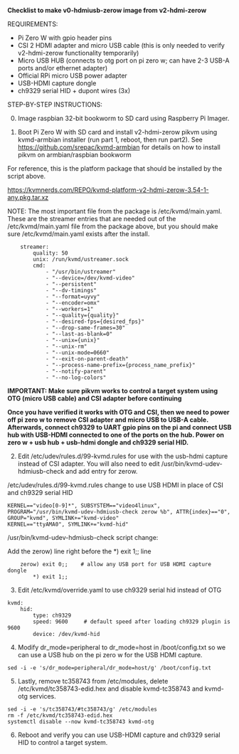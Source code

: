**Checklist to make v0-hdmiusb-zerow image from v2-hdmi-zerow**


REQUIREMENTS:

- Pi Zero W with gpio header pins
- CSI 2 HDMI adapter and micro USB cable (this is only needed to verify v2-hdmi-zerow functionality temporarily)
- Micro USB HUB (connects to otg port on pi zero w; can have 2-3 USB-A ports and/or ethernet adapter)
- Official RPi micro USB power adapter
- USB-HDMI capture dongle
- ch9329 serial HID + dupont wires (3x)


STEP-BY-STEP INSTRUCTIONS:

0.  Image raspbian 32-bit bookworm to SD card using Raspberry Pi Imager.

1.  Boot Pi Zero W with SD card and install v2-hdmi-zerow pikvm using kvmd-armbian installer (run part 1, reboot, then run part2).  See https://github.com/srepac/kvmd-armbian for details on how to install pikvm on armbian/raspbian bookworm

For reference, this is the platform package that should be installed by the script above.

  https://kvmnerds.com/REPO/kvmd-platform-v2-hdmi-zerow-3.54-1-any.pkg.tar.xz

NOTE:  The most important file from the package is /etc/kvmd/main.yaml.  These are the streamer entries that are needed out of the /etc/kvmd/main.yaml file from the package above, but you should make sure /etc/kvmd/main.yaml exists after the install.
```
    streamer:
        quality: 50
        unix: /run/kvmd/ustreamer.sock
        cmd:
            - "/usr/bin/ustreamer"
            - "--device=/dev/kvmd-video"
            - "--persistent"
            - "--dv-timings"
            - "--format=uyvy"
            - "--encoder=omx"
            - "--workers=1"
            - "--quality={quality}"
            - "--desired-fps={desired_fps}"
            - "--drop-same-frames=30"
            - "--last-as-blank=0"
            - "--unix={unix}"
            - "--unix-rm"
            - "--unix-mode=0660"
            - "--exit-on-parent-death"
            - "--process-name-prefix={process_name_prefix}"
            - "--notify-parent"
            - "--no-log-colors"
```

**IMPORTANT:  Make sure pikvm works to control a target system using OTG (micro USB cable) and CSI adapter before continuing**

**Once you have verified it works with OTG and CSI, then we need to power off pi zero w to remove CSI adapter and micro USB to USB-A cable.  Afterwards, connect ch9329 to UART gpio pins on the pi and connect USB hub with USB-HDMI connected to one of the ports on the hub.  Power on zero w + usb hub + usb-hdmi dongle and ch9329 serial HID.**


2.  Edit /etc/udev/rules.d/99-kvmd.rules for use with the usb-hdmi capture instead of CSI adapter.  You will also need to edit /usr/bin/kvmd-udev-hdmiusb-check and add entry for zerow.

/etc/udev/rules.d/99-kvmd.rules change to use USB HDMI in place of CSI and ch9329 serial HID
```
KERNEL=="video[0-9]*", SUBSYSTEM=="video4linux", PROGRAM="/usr/bin/kvmd-udev-hdmiusb-check zerow %b", ATTR{index}=="0", GROUP="kvmd", SYMLINK+="kvmd-video"
KERNEL=="ttyAMA0", SYMLINK+="kvmd-hid"
```

/usr/bin/kvmd-udev-hdmiusb-check script change:

Add the zerow) line right before the *) exit 1;; line
```
	zerow) exit 0;;    # allow any USB port for USB HDMI capture dongle
        *) exit 1;;
```

3.  Edit /etc/kvmd/override.yaml to use ch9329 serial hid instead of OTG
```
kvmd:
    hid:
        type: ch9329
        speed: 9600     # default speed after loading ch9329 plugin is 9600
        device: /dev/kvmd-hid
```

4.  Modify dr_mode=peripheral to dr_mode=host in /boot/config.txt so we can use a USB hub on the pi zero w for the USB HDMI capture.
```
sed -i -e 's/dr_mode=peripheral/dr_mode=host/g' /boot/config.txt
```


5.  Lastly, remove tc358743 from /etc/modules, delete /etc/kvmd/tc358743-edid.hex and disable kvmd-tc358743 and kvmd-otg services.
```
sed -i -e 's/tc358743/#tc358743/g' /etc/modules
rm -f /etc/kvmd/tc358743-edid.hex
systemctl disable --now kvmd-tc358743 kvmd-otg
```

6.  Reboot and verify you can use USB-HDMI capture and ch9329 serial HID to control a target system.
